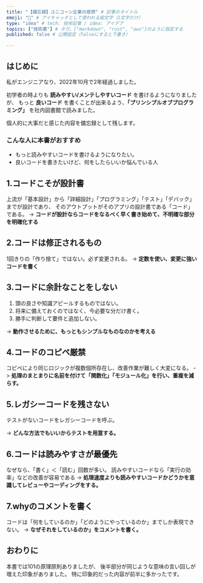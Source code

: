 ```yaml
---
title: "【備忘録】ユニコーン企業の感想" # 記事のタイトル
emoji: "🥝" # アイキャッチとして使われる絵文字（1文字だけ）
type: "idea" # tech: 技術記事 / idea: アイデア
topics: ["技術書"] # タグ。["markdown", "rust", "aws"]のように指定する
published: false # 公開設定（falseにすると下書き）

---
```

## はじめに
私がエンジニアなり、2022年10月で2年経過しました。

初学者の時よりも **読みやすい/メンテしやすいコード** を書けるようになりましたが、
もっと **良いコード** を書くことが出来るよう、**「プリンシプルオブプログラミング」** を社内図書館で読みました。

個人的に大事だと感じた内容を備忘録として残します。

### こんな人に本書がおすすめ
- もっと読みやすいコードを書けるようになりたい。
- 良いコードを書きたいけど、何をしたらいいか悩んでいる人

## 1.コードこそが設計書
上流が「基本設計」から「詳細設計」「プログラミング」「テスト」「デバック」までが設計であり、
そのアウトプットがそのアプリの設計書である「コード」である。
-> **コードが設計ならコードをなるべく早く書き始めて、不明確な部分を明確化する**

## 2.コードは修正されるもの
1回きりの「作り捨て」ではない。必ず変更される。
-> **定数を使い、変更に強いコードを書く**

## 3.コードに余計なことをしない
1. 頭の良さや知識アピールするものではない。
2. 将来に備えておくのではなく、今必要な分だけ書く。
3. 勝手に判断して要件と追加しない。

-> **動作させるために、もっともシンプルなものなのかを考える**

## 4.コードのコピペ厳禁
コピペにより同じロジックが複数個所存在し、改善作業が難しく大変になる。
-> **処理のまとまりに名前を付けて「関数化」「モジュール化」を行い、重複を減らす。**

## 5.レガシーコードを残さない
テストがないコードをレガシーコードを呼ぶ。

-> **どんな方法でもいいからテストを用意する。**

## 6.コードは読みやすさが最優先
なぜなら、「書く」＜「読む」回数が多い。
読みやすいコードなら「実行の効率」などの改善が容易である
-> **処理速度よりも読みやすいコードかどうかを意識してレビューやコーディングをする。**

## 7.whyのコメントを書く
コードは「何をしているのか」「どのようにやっているのか」までしか表現できない。
-> **なぜそれをしているのか」をコメントを書く。**

## おわりに
本書では101の原理原則ありましたが、
後半部分が同じような意味の言い回しが増えた印象がありました。
特に印象的だった内容が前半に多かったです。
